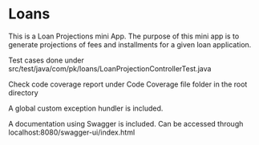 # Loans
This is a Loan Projections mini App. The purpose of this mini app is to generate projections of fees and installments for a given loan application.

Test cases done under src/test/java/com/pk/loans/LoanProjectionControllerTest.java

Check code coverage report under Code Coverage file folder in the root directory 

A global custom exception hundler is included.

A documentation using Swagger is included. Can be accessed through localhost:8080/swagger-ui/index.html


